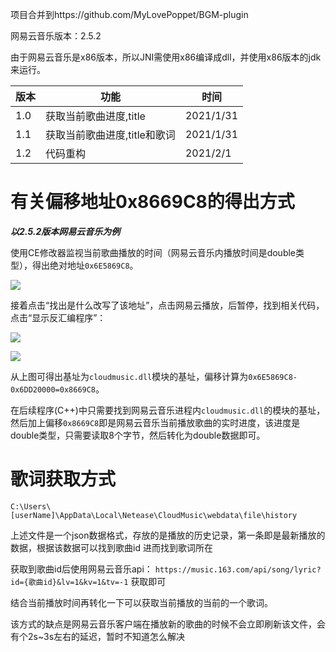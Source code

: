 项目合并到https://github.com/MyLovePoppet/BGM-plugin


网易云音乐版本：2.5.2

由于网易云音乐是x86版本，所以JNI需使用x86编译成dll，并使用x86版本的jdk来运行。

| 版本 | 功能                     | 时间      |
| ---- | ------------------------ | --------- |
| 1.0  | 获取当前歌曲进度,title | 2021/1/31 |
| 1.1  | 获取当前歌曲进度,title和歌词 | 2021/1/31 |
| 1.2  | 代码重构 | 2021/2/1 |

# 有关偏移地址0x8669C8的得出方式
***以2.5.2版本网易云音乐为例***

使用CE修改器监视当前歌曲播放的时间（网易云音乐内播放时间是double类型），得出绝对地址`0x6E5869C8`。

![](https://i.niupic.com/images/2021/01/31/9aCE.png)

接着点击“找出是什么改写了该地址”，点击网易云播放，后暂停，找到相关代码，点击“显示反汇编程序”：

![](https://i.niupic.com/images/2021/01/31/9aDj.png)

![](https://i.niupic.com/images/2021/01/31/9aDm.png)

从上图可得出基址为`cloudmusic.dll`模块的基址，偏移计算为`0x6E5869C8-0x6DD20000=0x8669C8`。

在后续程序(C++)中只需要找到网易云音乐进程内`cloudmusic.dll`的模块的基址，然后加上偏移`0x8669C8`即是网易云音乐当前播放歌曲的实时进度，该进度是double类型，只需要读取8个字节，然后转化为double数据即可。

# 歌词获取方式
`C:\Users\[userName]\AppData\Local\Netease\CloudMusic\webdata\file\history`

上述文件是一个json数据格式，存放的是播放的历史记录，第一条即是最新播放的数据，根据该数据可以找到歌曲id
进而找到歌词所在

获取到歌曲id后使用网易云音乐api：
`https://music.163.com/api/song/lyric?id={歌曲id}&lv=1&kv=1&tv=-1`
获取即可

结合当前播放时间再转化一下可以获取当前播放的当前的一个歌词。

该方式的缺点是网易云音乐客户端在播放新的歌曲的时候不会立即刷新该文件，会有个2s~3s左右的延迟，暂时不知道怎么解决
            